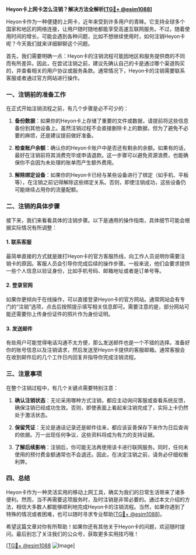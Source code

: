 **Heyon卡上网卡怎么注销？解决方法全解析[[TG💪+ @esim1088](https://t.me/s/esim1088)]**

Heyon卡作为一种便捷的上网卡，近年来受到许多用户的青睐。它支持全球多个国家和地区的网络连接，让用户随时随地都能享受高速互联网服务。不过，随着使用时间的增长，可能会遇到各种问题，比如不想继续使用时，如何注销Heyon卡呢？今天我们就来详细聊聊这个问题。

首先，我们需要明确一点：Heyon卡的注销流程可能因地区和服务提供商的不同而有所差异。因此，在尝试注销之前，建议先确认自己的卡是通过哪个渠道购买的，并查看相关的用户协议或服务条款。通常情况下，Heyon卡的注销需要联系客服或者通过官方网站进行操作。

### 一、注销前的准备工作

在正式开始注销流程之前，有几个步骤是必不可少的：

1. **备份数据**：如果你的Heyon卡上存储了重要的文件或数据，请提前将这些信息备份到其他设备上。虽然注销过程不会直接删除卡上的数据，但为了避免不必要的麻烦，还是建议提前做好准备。

2. **检查账户余额**：确认你的Heyon卡账户中是否还有剩余的余额。如果有的话，最好在注销前将其消费完毕或申请退款。这一步骤可以避免资源浪费，也能确保你不会因为未处理的账单而产生额外费用。

3. **解除绑定设备**：如果你的Heyon卡已经与某些设备进行了绑定（如手机、平板等），在注销之前记得解除这些绑定关系。否则，即使注销成功，这些设备仍可能继续占用你的流量配额。

### 二、注销的具体步骤

接下来，我们来看看具体的注销步骤。以下是通用的操作指南，具体细节可能会根据实际情况有所调整：

#### 1. 联系客服

最简单直接的方式就是拨打Heyon卡的官方客服热线，向工作人员说明你需要注销卡的原因。客服人员会引导你完成后续的操作步骤。一般来说，他们会要求提供一些个人信息以验证身份，比如手机号码、邮箱地址或者是订单号等。

#### 2. 登录官网

如果你更倾向于在线操作，可以直接登录Heyon卡的官方网站。通常网站会有专门的“注销”选项，点击后按照提示填写相关信息即可。需要注意的是，部分网站可能还需要你上传身份证件的照片作为身份证明。

#### 3. 发送邮件

有些用户可能觉得电话沟通不太方便，那么发送邮件也是一个不错的选择。准备好你的账号信息以及注销请求，然后发送至Heyon卡提供的客服邮箱。通常客服会在收到邮件后的几个工作日内回复并指导你完成注销流程。

### 三、注意事项

在整个注销过程中，有几个关键点需要特别注意：

1. **确认注销状态**：无论采用哪种方式注销，都应主动询问客服或查看系统反馈，确保注销已经成功生效。否则，即使表面上看起来注销完成了，实际上卡仍然处于激活状态。

2. **保留凭证**：无论是通话记录还是邮件往来，都应该妥善保存下来作为日后查询的依据。万一出现任何争议，这些资料将成为有力的支持证据。

3. **了解后续影响**：注销后，你可能无法再使用该卡进行联网服务。同时，任何未使用的预付费金额通常也不会退还。因此，在决定注销之前，请务必仔细权衡利弊。

### 四、总结

Heyon卡作为一种灵活实用的移动上网工具，确实为我们的日常生活带来了诸多便利。然而，当不再需要这项服务时，及时注销是非常必要的。通过本文介绍的方法，相信大多数人都能够顺利地完成Heyon卡的注销流程。当然，如果你遇到了特殊的情况或者困难，也可以随时寻求专业帮助[[TG💪+ @esim1088](https://t.me/s/esim1088)]。

希望这篇文章对你有所帮助！如果你还有其他关于Heyon卡的问题，欢迎随时提问。最后别忘了关注我们的公众号，获取更多实用技巧哦！

[[TG💪+ @esim1088](https://t.me/s/esim1088) ![Image](https://i.postimg.cc/4NQfJmqS/Snipaste-2025-05-13-00-14-12.png)]